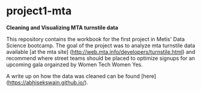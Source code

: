 # project1-mta
**Cleaning and Visualizing MTA turnstile data**  

This repository contains the workbook for the first project in Metis' Data Science bootcamp. The goal of the project was to analyze mta turnstile data available [at the mta site] (http://web.mta.info/developers/turnstile.html) and recommend where street teams should be placed to optimize signups for an upcoming gala orgainzed by Women Tech Women Yes. 

A write up on how the data was cleaned can be found [here] (https://abhisekswain.github.io/).  

